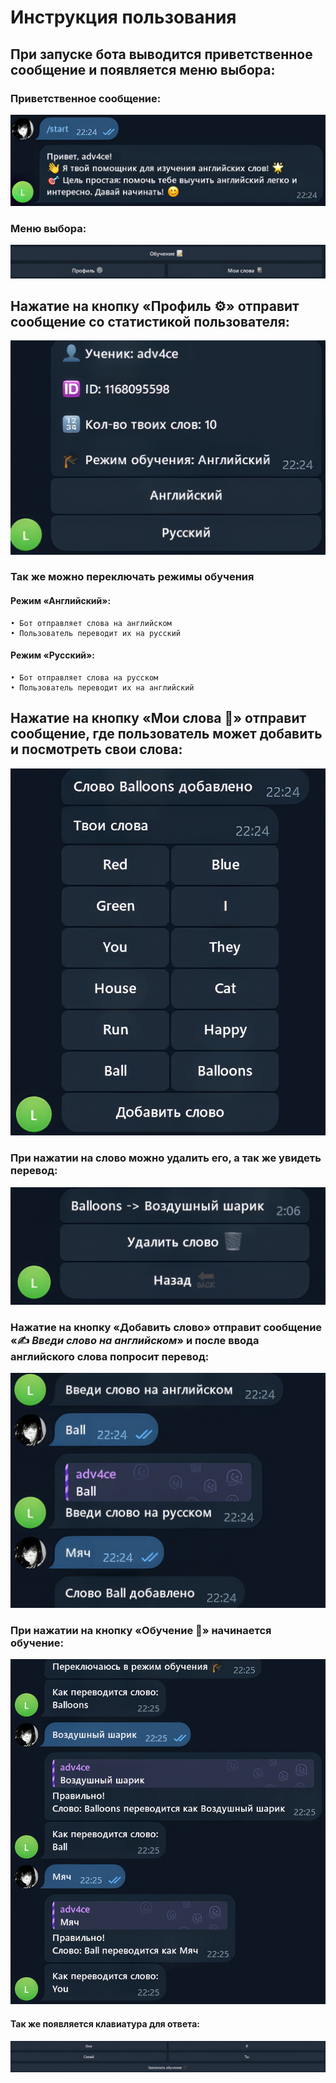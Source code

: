
# Инструкция пользования

## При запуске бота выводится приветственное сообщение и появляется меню выбора:
### Приветственное сообщение:
![start](https://github.com/adv4ce/EngMentorBot/blob/main/src/bot_functional/hello_message.jpeg)
### Меню выбора:
![menu](https://github.com/adv4ce/EngMentorBot/blob/main/src/bot_functional/menu.jpeg)

## Нажатие на кнопку «Профиль ⚙️» отправит сообщение со статистикой пользователя:
![profile](https://github.com/adv4ce/EngMentorBot/blob/main/src/bot_functional/profile.jpeg)
### Так же можно переключать режимы обучения
#### Режим «Английский»:
    • Бот отправляет слова на английском
    • Пользователь переводит их на русский

#### Режим «Русский»:
    • Бот отправляет слова на русском
    • Пользователь переводит их на английский

## Нажатие на кнопку «Мои слова 📓» отправит сообщение, где пользователь может добавить и посмотреть свои слова:
![words_menu](https://github.com/adv4ce/EngMentorBot/blob/main/src/bot_functional/my_words.jpeg?raw=true)

### При нажатии на слово можно удалить его, а так же увидеть перевод:
![word](https://github.com/adv4ce/EngMentorBot/blob/main/src/bot_functional/word_menu.jpeg)

### Нажатие на кнопку «Добавить слово» отправит сообщение «✍️ *Введи слово на английском*» и после ввода английского слова попросит перевод:
![add_word](https://github.com/adv4ce/EngMentorBot/blob/main/src/bot_functional/add_word.jpeg)

### При нажатии на кнопку «Обучение 📝» начинается обучение:
![add_word](https://github.com/adv4ce/EngMentorBot/blob/main/src/bot_functional/learning.jpeg)
#### Так же появляется клавиатура для ответа:
![add_word](https://github.com/adv4ce/EngMentorBot/blob/main/src/bot_functional/learning_menu.jpeg)
